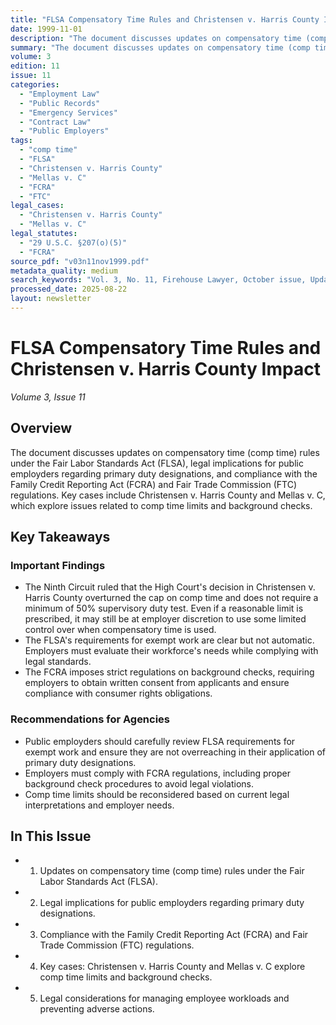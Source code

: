 ```yaml
---
title: "FLSA Compensatory Time Rules and Christensen v. Harris County Impact"
date: 1999-11-01
description: "The document discusses updates on compensatory time (comp time) rules under the Fair Labor Standards Act (FLSA), legal implications for public employders regarding primary duty designations, and compliance with the Family Credit Reporting Act (FCRA) and Fair Trade Commission (FTC) regulations. Key cases include Christensen v. Harris County and Mellas v. C, which explore issues related to comp time limits and background checks."
summary: "The document discusses updates on compensatory time (comp time) rules under the Fair Labor Standards Act (FLSA), legal implications for public employders regarding primary duty designations, and compliance with the Family Credit Reporting Act (FCRA) and Fair Trade Commission (FTC) regulations. Key cases include Christensen v. Harris County and Mellas v. C, which explore issues related to comp time limits and background checks."
volume: 3
edition: 11
issue: 11
categories:
  - "Employment Law"
  - "Public Records"
  - "Emergency Services"
  - "Contract Law"
  - "Public Employers"
tags:
  - "comp time"
  - "FLSA"
  - "Christensen v. Harris County"
  - "Mellas v. C"
  - "FCRA"
  - "FTC"
legal_cases:
  - "Christensen v. Harris County"
  - "Mellas v. C"
legal_statutes:
  - "29 U.S.C. §207(o)(5)"
  - "FCRA"
source_pdf: "v03n11nov1999.pdf"
metadata_quality: medium
search_keywords: "Vol. 3, No. 11, Firehouse Lawyer, October issue, Update, Comp time, FLSA, Ninth Circuit, Collins v. Lobdell, Christensen v. Harris County"
processed_date: 2025-08-22
layout: newsletter
---
```


# FLSA Compensatory Time Rules and Christensen v. Harris County Impact

*Volume 3, Issue 11*

## Overview

The document discusses updates on compensatory time (comp time) rules under the Fair Labor Standards Act (FLSA), legal implications for public employders regarding primary duty designations, and compliance with the Family Credit Reporting Act (FCRA) and Fair Trade Commission (FTC) regulations. Key cases include Christensen v. Harris County and Mellas v. C, which explore issues related to comp time limits and background checks.

## Key Takeaways

### Important Findings

- The Ninth Circuit ruled that the High Court's decision in Christensen v. Harris County overturned the cap on comp time and does not require a minimum of 50% supervisory duty test. Even if a reasonable limit is prescribed, it may still be at employer discretion to use some limited control over when compensatory time is used.
- The FLSA's requirements for exempt work are clear but not automatic. Employers must evaluate their workforce's needs while complying with legal standards.
- The FCRA imposes strict regulations on background checks, requiring employers to obtain written consent from applicants and ensure compliance with consumer rights obligations.

### Recommendations for Agencies

- Public employders should carefully review FLSA requirements for exempt work and ensure they are not overreaching in their application of primary duty designations.
- Employers must comply with FCRA regulations, including proper background check procedures to avoid legal violations.
- Comp time limits should be reconsidered based on current legal interpretations and employer needs.

## In This Issue

- 1. Updates on compensatory time (comp time) rules under the Fair Labor Standards Act (FLSA).
- 2. Legal implications for public employders regarding primary duty designations.
- 3. Compliance with the Family Credit Reporting Act (FCRA) and Fair Trade Commission (FTC) regulations.
- 4. Key cases: Christensen v. Harris County and Mellas v. C explore comp time limits and background checks.
- 5. Legal considerations for managing employee workloads and preventing adverse actions.

